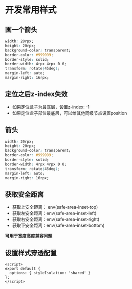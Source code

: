 # 开发常用样式

## 画一个箭头

```css
width: 20rpx;
height: 20rpx;
background-color: transparent;
border-color: #999999;
border-style: solid;
border-width: 4rpx 4rpx 0 0;
transform: rotate(45deg);
margin-left: auto;
margin-right: 16rpx;
```

## 定位之后z-index失效

- 如果定位盒子为最底层，设置z-index: -1
- 如果定位盒子部位最底层，可以给其他同级节点设置position

## 箭头

```css
width: 20rpx;
height: 20rpx;
background-color: transparent;
border-color: #999999;
border-style: solid;
border-width: 4rpx 4rpx 0 0;
transform: rotate(45deg);
margin-left: auto;
margin-right: 16rpx;
```

## 获取安全距离

- 获取上安全距离： env(safe-area-inset-top)
- 获取左安全距离：env(safe-area-inset-left)
- 获取右安全距离：env(safe-area-inset-right)
- 获取下安全距离：env(safe-area-inset-bottom)

**可用于宽度高度兼容问题**

## 设置样式穿透配置

```vue
<script>
export default {
  options: { styleIsolation: 'shared' }
};
</script>
```


